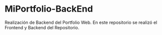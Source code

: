 # MiPortfolio-BackEnd

Realización de Backend del Portfolio Web.
En este repositorio se realizó el Frontend y Backend del Repositorio.
